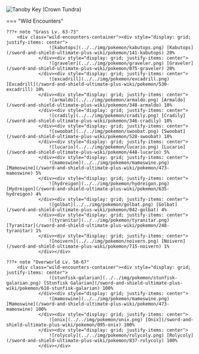 <img src="../../img/routes/Tanoby Key (Crown Tundra).png" alt="Tanoby Key (Crown Tundra)"/>

=== "Wild Encounters"


	???+ note "Grass Lv. 63-73"
		<div class="wild-encounters-container"><div style="display: grid; justify-items: center">
                    ![kabutops](../../img/pokemon/kabutops.png) [Kabutops](/sword-and-shield-ultimate-plus-wiki/pokemon/141-kabutops) 20%
                </div><div style="display: grid; justify-items: center">
                    ![graveler](../../img/pokemon/graveler.png) [Graveler](/sword-and-shield-ultimate-plus-wiki/pokemon/075-graveler) 20%
                </div><div style="display: grid; justify-items: center">
                    ![excadrill](../../img/pokemon/excadrill.png) [Excadrill](/sword-and-shield-ultimate-plus-wiki/pokemon/530-excadrill) 10%
                </div><div style="display: grid; justify-items: center">
                    ![armaldo](../../img/pokemon/armaldo.png) [Armaldo](/sword-and-shield-ultimate-plus-wiki/pokemon/348-armaldo) 10%
                </div><div style="display: grid; justify-items: center">
                    ![cradily](../../img/pokemon/cradily.png) [Cradily](/sword-and-shield-ultimate-plus-wiki/pokemon/346-cradily) 10%
                </div><div style="display: grid; justify-items: center">
                    ![swoobat](../../img/pokemon/swoobat.png) [Swoobat](/sword-and-shield-ultimate-plus-wiki/pokemon/528-swoobat) 10%
                </div><div style="display: grid; justify-items: center">
                    ![lucario](../../img/pokemon/lucario.png) [Lucario](/sword-and-shield-ultimate-plus-wiki/pokemon/448-lucario) 5%
                </div><div style="display: grid; justify-items: center">
                    ![mamoswine](../../img/pokemon/mamoswine.png) [Mamoswine](/sword-and-shield-ultimate-plus-wiki/pokemon/473-mamoswine) 5%
                </div><div style="display: grid; justify-items: center">
                    ![hydreigon](../../img/pokemon/hydreigon.png) [Hydreigon](/sword-and-shield-ultimate-plus-wiki/pokemon/635-hydreigon) 4%
                </div><div style="display: grid; justify-items: center">
                    ![golbat](../../img/pokemon/golbat.png) [Golbat](/sword-and-shield-ultimate-plus-wiki/pokemon/042-golbat) 4%
                </div><div style="display: grid; justify-items: center">
                    ![tyranitar](../../img/pokemon/tyranitar.png) [Tyranitar](/sword-and-shield-ultimate-plus-wiki/pokemon/248-tyranitar) 1%
                </div><div style="display: grid; justify-items: center">
                    ![noivern](../../img/pokemon/noivern.png) [Noivern](/sword-and-shield-ultimate-plus-wiki/pokemon/715-noivern) 1%
                </div></div>

	???+ note "Overworld Lv. 50-67"
		<div class="wild-encounters-container"><div style="display: grid; justify-items: center">
                    ![stunfisk-galarian](../../img/pokemon/stunfisk-galarian.png) [Stunfisk Galarian](/sword-and-shield-ultimate-plus-wiki/pokemon/618-stunfisk-galarian) 100%
                </div><div style="display: grid; justify-items: center">
                    ![mamoswine](../../img/pokemon/mamoswine.png) [Mamoswine](/sword-and-shield-ultimate-plus-wiki/pokemon/473-mamoswine) 100%
                </div><div style="display: grid; justify-items: center">
                    ![onix](../../img/pokemon/onix.png) [Onix](/sword-and-shield-ultimate-plus-wiki/pokemon/095-onix) 100%
                </div><div style="display: grid; justify-items: center">
                    ![rolycoly](../../img/pokemon/rolycoly.png) [Rolycoly](/sword-and-shield-ultimate-plus-wiki/pokemon/837-rolycoly) 100%
                </div></div>



